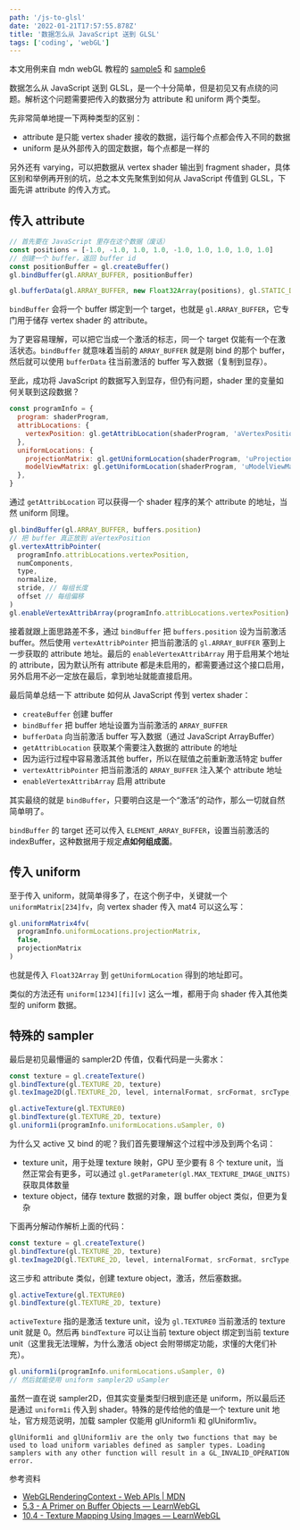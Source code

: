 ```yaml
---
path: '/js-to-glsl'
date: '2022-01-21T17:57:55.878Z'
title: '数据怎么从 JavaScript 送到 GLSL'
tags: ['coding', 'webGL']
---
```


本文用例来自 mdn webGL 教程的 [sample5](https://github.com/mdn/webgl-examples/tree/gh-pages/tutorial/sample5) 和 [sample6](https://github.com/mdn/webgl-examples/tree/gh-pages/tutorial/sample6)

数据怎么从 JavaScript 送到 GLSL，是一个十分简单，但是初见又有点绕的问题。解析这个问题需要把传入的数据分为 attribute 和 uniform 两个类型。

先非常简单地提一下两种类型的区别：

- attribute 是只能 vertex shader 接收的数据，运行每个点都会传入不同的数据
- uniform 是从外部传入的固定数据，每个点都是一样的

另外还有 varying，可以把数据从 vertex shader 输出到 fragment shader，具体区别和举例再开别的坑，总之本文先聚焦到如何从 JavaScript 传值到 GLSL，下面先讲 attribute 的传入方式。

## 传入 attribute

```javascript
// 首先要在 JavaScript 里存在这个数据（废话）
const positions = [-1.0, -1.0, 1.0, 1.0, -1.0, 1.0, 1.0, 1.0, 1.0]
// 创建一个 buffer，返回 buffer id
const positionBuffer = gl.createBuffer()
gl.bindBuffer(gl.ARRAY_BUFFER, positionBuffer)

gl.bufferData(gl.ARRAY_BUFFER, new Float32Array(positions), gl.STATIC_DRAW)
```

`bindBuffer` 会将一个 buffer 绑定到一个 target，也就是 `gl.ARRAY_BUFFER`，它专门用于储存 vertex shader 的 attribute。

为了更容易理解，可以把它当成一个激活的标志，同一个 target 仅能有一个在激活状态。`bindBuffer` 就意味着当前的 `ARRAY_BUFFER` 就是刚 bind 的那个 buffer，然后就可以使用 `bufferData` 往当前激活的 buffer 写入数据（复制到显存）。

至此，成功将 JavaScript 的数据写入到显存，但仍有问题，shader 里的变量如何关联到这段数据？

```javascript
const programInfo = {
  program: shaderProgram,
  attribLocations: {
    vertexPosition: gl.getAttribLocation(shaderProgram, 'aVertexPosition'),
  },
  uniformLocations: {
    projectionMatrix: gl.getUniformLocation(shaderProgram, 'uProjectionMatrix'),
    modelViewMatrix: gl.getUniformLocation(shaderProgram, 'uModelViewMatrix'),
  },
}
```

通过 `getAttribLocation` 可以获得一个 shader 程序的某个 attribute 的地址，当然 uniform 同理。

```javascript
gl.bindBuffer(gl.ARRAY_BUFFER, buffers.position)
// 把 buffer 真正放到 aVertexPosition
gl.vertexAttribPointer(
  programInfo.attribLocations.vertexPosition,
  numComponents,
  type,
  normalize,
  stride, // 每组长度
  offset // 每组偏移
)
gl.enableVertexAttribArray(programInfo.attribLocations.vertexPosition)
```

接着就跟上面思路差不多，通过 `bindBuffer` 把 `buffers.position` 设为当前激活 buffer。然后使用 `vertexAttribPointer` 把当前激活的 `gl.ARRAY_BUFFER` 塞到上一步获取的 attribute 地址。最后的 `enableVertexAttribArray` 用于启用某个地址的 attribute，因为默认所有 attribute 都是未启用的，都需要通过这个接口启用，另外启用不必一定放在最后，拿到地址就能直接启用。

最后简单总结一下 attribute 如何从 JavaScript 传到 vertex shader：

- `createBuffer` 创建 buffer
- `bindBuffer` 把 buffer 地址设置为当前激活的 `ARRAY_BUFFER`
- `bufferData` 向当前激活 buffer 写入数据（通过 JavaScript ArrayBuffer）
- `getAttribLocation` 获取某个需要注入数据的 attribute 的地址
- 因为运行过程中容易激活其他 buffer，所以在赋值之前重新激活特定 buffer
- `vertexAttribPointer` 把当前激活的 `ARRAY_BUFFER` 注入某个 attribute 地址
- `enableVertexAttribArray` 启用 attribute

其实最绕的就是 `bindBuffer`，只要明白这是一个“激活”的动作，那么一切就自然简单明了。

`bindBuffer` 的 target 还可以传入 `ELEMENT_ARRAY_BUFFER`，设置当前激活的 indexBuffer，这种数据用于规定**点如何组成面**。

## 传入 uniform

至于传入 uniform，就简单得多了，在这个例子中，关键就一个 `uniformMatrix[234]fv`，向 vertex shader 传入 mat4 可以这么写：

```javascript
gl.uniformMatrix4fv(
  programInfo.uniformLocations.projectionMatrix,
  false,
  projectionMatrix
)
```

也就是传入 `Float32Array` 到 `getUniformLocation` 得到的地址即可。

类似的方法还有 `uniform[1234][fi][v]` 这么一堆，都用于向 shader 传入其他类型的 uniform 数据。

## 特殊的 sampler

最后是初见最懵逼的 sampler2D 传值，仅看代码是一头雾水：

```javascript
const texture = gl.createTexture()
gl.bindTexture(gl.TEXTURE_2D, texture)
gl.texImage2D(gl.TEXTURE_2D, level, internalFormat, srcFormat, srcType, image)

gl.activeTexture(gl.TEXTURE0)
gl.bindTexture(gl.TEXTURE_2D, texture)
gl.uniform1i(programInfo.uniformLocations.uSampler, 0)
```

为什么又 active 又 bind 的呢？我们首先要理解这个过程中涉及到两个名词：

- texture unit，用于处理 texture 映射，GPU 至少要有 8 个 texture unit，当然正常会有更多，可以通过 `gl.getParameter(gl.MAX_TEXTURE_IMAGE_UNITS)` 获取具体数量
- texture object，储存 texture 数据的对象，跟 buffer object 类似，但更为复杂

下面再分解动作解析上面的代码：

```javascript
const texture = gl.createTexture()
gl.bindTexture(gl.TEXTURE_2D, texture)
gl.texImage2D(gl.TEXTURE_2D, level, internalFormat, srcFormat, srcType, image)
```

这三步和 attribute 类似，创建 texture object，激活，然后塞数据。

```javascript
gl.activeTexture(gl.TEXTURE0)
gl.bindTexture(gl.TEXTURE_2D, texture)
```

`activeTexture` 指的是激活 texture unit，设为 `gl.TEXTURE0` 当前激活的 texture unit 就是 0。然后再 `bindTexture` 可以让当前 texture object 绑定到当前 texture unit（这里我无法理解，为什么激活 object 会附带绑定功能，求懂的大佬们补充）。

```javascript
gl.uniform1i(programInfo.uniformLocations.uSampler, 0)
// 然后就能使用 uniform sampler2D uSampler
```

虽然一直在说 sampler2D，但其实变量类型归根到底还是 uniform，所以最后还是通过 `uniform1i` 传入到 shader。特殊的是传给他的值是一个 texture unit 地址，官方规范说明，加载 sampler 仅能用 glUniform1i 和 glUniform1iv。

```
glUniform1i and glUniform1iv are the only two functions that may be used to load uniform variables defined as sampler types. Loading samplers with any other function will result in a GL_INVALID_OPERATION error.
```

参考资料

- [WebGLRenderingContext - Web APIs | MDN](https://developer.mozilla.org/en-US/docs/Web/API/WebGLRenderingContext)
- [5.3 - A Primer on Buffer Objects — LearnWebGL](http://learnwebgl.brown37.net/rendering/buffer_object_primer.html)
- [10.4 - Texture Mapping Using Images — LearnWebGL](http://learnwebgl.brown37.net/10_surface_properties/texture_mapping_images.html)
